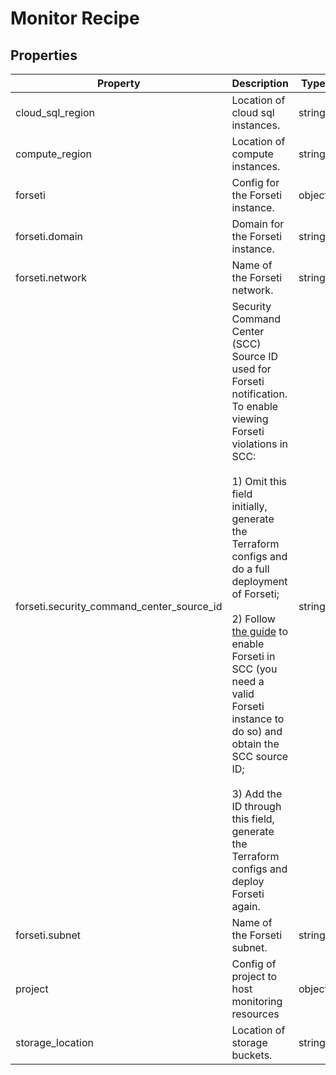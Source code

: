 # Monitor Recipe

<!-- These files are auto generated -->

## Properties

| Property | Description | Type | Required | Default | Pattern |
| -------- | ----------- | ---- | -------- | ------- | ------- |
| cloud_sql_region | Location of cloud sql instances. | string | false | - | - |
| compute_region | Location of compute instances. | string | false | - | - |
| forseti | Config for the Forseti instance. | object | false | - | - |
| forseti.domain | Domain for the Forseti instance. | string | false | - | - |
| forseti.network | Name of the Forseti network. | string | false | - | - |
| forseti.security_command_center_source_id | Security Command Center (SCC) Source ID used for Forseti notification.            To enable viewing Forseti violations in SCC:<br><br>1) Omit this field initially, generate the Terraform configs and do a                full deployment of Forseti;<br><br>2) Follow              [the guide](https://forsetisecurity.org/docs/v2.23/configure/notifier/#cloud-scc-notification)                to enable Forseti in SCC (you need a valid Forseti instance to do so)                and obtain the SCC source ID;<br><br>3) Add the ID through this field, generate the Terraform configs and                deploy Forseti again. | string | false | - | - |
| forseti.subnet | Name of the Forseti subnet. | string | false | - | - |
| project | Config of project to host monitoring resources | object | false | - | - |
| storage_location | Location of storage buckets. | string | false | - | - |
